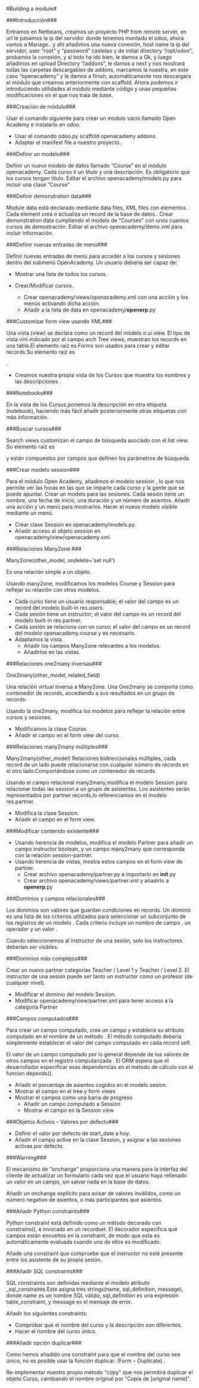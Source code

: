 #Building a module#


###Introducción###

  Entramos en Netbeans, creamos un proyecto PHP from remote server, en url le pasamos la ip del servidor donde tenemos montado el odoo, ahora vamos a Manage.. y ahí añadimos una nueva conexión, host name la ip del servidor, user “root” y “password” castelao y de initial directory “/opt/odoo”, probamos la conexión, y si todo ha ido bien, le damos a Ok, y luego añadimos en upload Directory “/addons”, le damos a next y nos mostrará todas las carpetas descargables de addons, marcamos la nuestra, en este caso “openacademy” y le damos a finish, automáticamente nos descargara el módulo que creamos anteriormente con scaffold.
  Ahora podemos ir introduciendo utilidades al módulo mediante código y unas pequeñas modificaciones en el que nos traía de base.

###Creación de módulo###

Usar el comando siguiente para crear un modulo vacio llamado Open Academy e instalarlo en odoo.
* Usar el comando odoo.py scaffold openacademy addons.
* Adaptar el manifest file a nuestro proyecto..


###Definir un modelo###

Definir un nuevo modelo de datos llamado “Course” en el módulo openacademy. Cada curso ti un título y una descripción. Es obligatorio que los cursos tengan título.
Editar el archivo openacademy/models.py para incluir una clase “Course”

###Definir demonstration data###

Module data está declarado mediante data files, XML files con elementos <record>. Cada <record> element crea o actualiza un record de la base de datos..
Crear demonstration data cumpliendo el modelo de “Courses” con unos cuantos cursos de demostración.
Editar el archivo openacademy/demo.xml para incluir información.

###Definir nuevas entradas de menú###

Definir nuevas entradas de menú para acceder a los cursos y sesiones dentro del submenú OpenAcademy. Un usuario debería ser capaz de:
* Mostrar una lista de todos los cursos.
* Crear/Modificar cursos.

  * Crear openacademy/views/openacademy.xml con una acción y los menús activando dicha acción.
  * Añadir a la lista de data en openacademy/__openerp__.py

###Customizar form view usando XML###

Una vista (view) se declara como un record del módelo ir.ui.view. El tipo de vista vini indicado por el campo arch
Tree views, muestran los records en una tabla.El elemento raíz es <tree>
Forms son usados para crear y editar records.Su elemento raiz es <form>.
* Creamos nuestra propia vista de los Cursos que muestra los nombres y las descripciones .

###Notebooks###

En la vista de los Cursos,ponemos la descripción en otra etiqueta (notebook), haciendo más fácil añadir posteriormente otras etiquetas con más información.

###Buscar cursos###

Search views customizan el campo de búsqueda asociado con el list view. Su elemento raíz es <search> y están compuestos por campos que definen los parámetros de búsqueda.

###Crear modelo session###

Para el módulo  Open Academy, añadimos el modelo session , lo que nos permite ver las horas en las que se imparte cada curso y la gente que se puede apuntar.
Crear un modelo para las sesiones. Cada sesión tiene un nombre, una fecha de inicio, una duración y un número de asientos. Añadir una acción y un menú para mostrarlos. Hacer el nuevo modelo visible mediante un menú.

* Crear clase Session en openacademy/models.py.
* Añadir acceso al objeto session en openacademy/view/openacademy.xml.

    
###Relaciones Many2one ###

Many2one(other_model, ondelete='set null')

Es una relación simple a un objeto.

Usando many2one, modificamos los modelos Course y Session para reflejar su relación con otros modelos.

* Cada curso tiene un usuario responsable; el valor del campo es un record del modelo built-in res.users.
* Cada sesión tiene un instructor; el valor del campo es un record del modelo built-in  res.partner.
* Cada sesión se relaciona con un curso; el valor del campo es un record del modelo openacademy.course y es necesario.
* Adaptamos la vista.
  * Añadir los campos Many2one relevantes a los modelos.
  * Añadirlos en las vistas.


###Relaciones one2many inversas###

One2many(other_model, related_field)

Una relación virtual inversa a  Many2one. Una One2many se comporta como contenedor de records, accediendo a sus resultados en un grupo de records:

Usando la one2many, modifica los modelos para reflejar la relación entre cursos y sesiones.

* Modificamos la clase Course.
* Añadir el campo en el form view del curso.

    
###Relaciones many2many múltiples###

Many2many(other_model)
Relaciones bidireccionales múltiples, cada record de un lado puede relacionarse con cualquier número de récords en el otro lado.Comportándose como un contenedor de records.

Usando el campo relacional many2many,modifica el modelo Session para relacionar todas las session a un grupo de asistentes. Los asistentes serán representados por partner records,lo referenciamos en el modelo res.partner.

* Modifica la clase Session.
* Añadir el campo en el form view.

    
###Modificar contenido existente###

* Usando herencia de modelos, modifica el modelo Partner para añadir un campo instructor boolean, y un campo many2many que corresponda con la relación session-partner.
* Usando herencia de vistas, mostra estos campos en el form view de partner.
  * Crear archivo openacademy/partner.py e importarlo en __init__.py
  * Crear archivo openacademy/views/partner.xml y añadirlo a __openerp__.py


###Dominios y campos relacionales###

Los dominios son valores que guardan condiciones en  records. Un dominio es una lista de los criterios utilizados para seleccionar un subconjunto de los registros de un modelo . Cada criterio incluye un nombre de campo , un operador y un valor .

Cuando seleccionemos al instructor de una sesión, solo los instructores deberían ser visibles.

###Dominios más complejos###

Crear un nuevo partner categorías Teacher / Level 1 y Teacher / Level 2. El instructor de una sesión puede ser tanto un instructor como un profesor (de cualquier nivel).
* Modificar el dominio del modelo Session.
* Modificar openacademy/view/partner.xml para tener acceso a la categoría Partner

###Campos computados###

Para crear un campo computado, crea un campo y establece su atributo computado en el nombre de un método . El método computado debería simplemente establecer el valor del campo computado en cada record self.

El valor de un campo computado por lo general depende de los valores de otros campos en el registro computarizada . El ORM espera que el desarrollador especificar esas dependencias en el método de cálculo con el funcion depends().
* Añadir el porcentaje de asientos cogidos en el modelo sesion.
* Mostrar el campo en el tree y form views
* Mostrar el campos como una barra de progreso
  * Añadir un campo computado a Session
  * Mostrar el campo en la Session view


###Objetos Activos – Valores por defecto###

* Definir el valor por defecto de start_date a hoy.
* Añadir el campo active en la clase Session, y asignar a las sesiones activas por defecto.

###Warning###

El mecanismo de "onchange" proporciona una manera para la interfaz del cliente de actualizar un formulario cada vez que el usuario haya rellenado un valor en un campo, sin salvar nada en la base de datos.

Añadir un onchange explícito para avisar de valores inválidos, como un número negativo de asientos, o más participantes que asientos.

###Añadir Python constraints###

Python constraint está definido como un método decorado con constrains(), e invocado en un recordset. El decorador especifica qué campos están envueltos en la constraint, de modo que esta es automáticamente evaluada cuando uno de ellos es modificado. 

Añade una constraint que compruebe que el instructor no esté presente entre los asistente de su propia sesión.

###Añadir SQL constraints###

SQL constraints son definidas mediante el modelo atributo _sql_constraints.Este asigna tres strings(name, sql_definition, message), donde name es un nombre SQL válido, sql_definition es una expresión table_constraint, y message es el mensaje de error.

Añadir los siguientes constraints:
* Comprobar que el nombre del curso y la descripción son diferentes.
* Hacer el nombre del curso único.


###Añadir opción duplicar###

Como hemos añadido una constraint para que el nombre del curso sea único, no es posible usar la función duplicar. (Form ‣ Duplicate) .

Re-implementar nuestro propio método "copy" que nos permitirá duplicar el objeto Curso, cambiando el nombre original por "Copia de [original name]".

